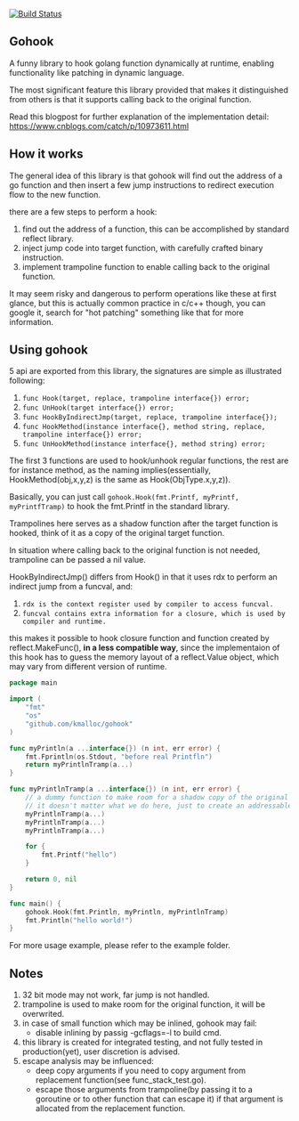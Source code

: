 [![Build Status](https://kmalloc.visualstudio.com/ink/_apis/build/status/kmalloc.gohook?branchName=master)](https://kmalloc.visualstudio.com/ink/_build/latest?definitionId=1&branchName=master)

## Gohook

A funny library to hook golang function dynamically at runtime, enabling functionality like patching in dynamic language.

The most significant feature this library provided that makes it distinguished from others is that it supports calling back to the original function.

Read this blogpost for further explanation of the implementation detail: https://www.cnblogs.com/catch/p/10973611.html

## How it works

The general idea of this library is that gohook will find out the address of a go function and then insert a few jump instructions to redirect execution flow to the new function.

there are a few steps to perform a hook:

1. find out the address of a function, this can be accomplished by standard reflect library.
2. inject jump code into target function, with carefully crafted binary instruction.
3. implement trampoline function to enable calling back to the original function.

It may seem risky and dangerous to perform operations like these at first glance, but this is actually common practice in c/c++ though, you can google it, search for "hot patching" something like that for more information.

## Using gohook

5 api are exported from this library, the signatures are simple as illustrated following:

1. `func Hook(target, replace, trampoline interface{}) error;`
2. `func UnHook(target interface{}) error;`
3. `func HookByIndirectJmp(target, replace, trampoline interface{});`
4. `func HookMethod(instance interface{}, method string, replace, trampoline interface{}) error;`
5. `func UnHookMethod(instance interface{}, method string) error;`

The first 3 functions are used to hook/unhook regular functions, the rest are for instance method, as the naming implies(essentially, HookMethod(obj,x,y,z) is the same as Hook(ObjType.x,y,z)).

Basically, you can just call `gohook.Hook(fmt.Printf, myPrintf, myPrintfTramp)` to hook the fmt.Printf in the standard library.

Trampolines here serves as a shadow function after the target function is hooked, think of it as a copy of the original target function.

In situation where calling back to the original function is not needed, trampoline can be passed a nil value.

HookByIndirectJmp() differs from Hook() in that it uses rdx to perform an indirect jump from a funcval, and:

1. `rdx is the context register used by compiler to access funcval.`
2. `funcval contains extra information for a closure, which is used by compiler and runtime.`

this makes it possible to hook closure function and function created by reflect.MakeFunc(), **in a less compatible way**, since the implementaion of this hook has to guess the memory layout of a reflect.Value object, which may vary from different version of runtime.

```go
package main

import (
	"fmt"
	"os"
	"github.com/kmalloc/gohook"
)

func myPrintln(a ...interface{}) (n int, err error) {
    fmt.Fprintln(os.Stdout, "before real Printfln")
    return myPrintlnTramp(a...)
}

func myPrintlnTramp(a ...interface{}) (n int, err error) {
    // a dummy function to make room for a shadow copy of the original function.
    // it doesn't matter what we do here, just to create an addressable function with adequate size.
    myPrintlnTramp(a...)
    myPrintlnTramp(a...)
    myPrintlnTramp(a...)

    for {
        fmt.Printf("hello")
    }

    return 0, nil
}

func main() {
	gohook.Hook(fmt.Println, myPrintln, myPrintlnTramp)
	fmt.Println("hello world!")
}
```

For more usage example, please refer to the example folder.

## Notes

1. 32 bit mode may not work, far jump is not handled.
2. trampoline is used to make room for the original function, it will be overwrited.
3. in case of small function which may be inlined, gohook may fail:
    - disable inlining by passig -gcflags=-l to build cmd.
4. this library is created for integrated testing, and not fully tested in production(yet), user discretion is advised.
5. escape analysis may be influenced:
   - deep copy arguments if you need to copy argument from replacement function(see func_stack_test.go).
   - escape those arguments from trampoline(by passing it to a goroutine or to other function that can escape it)
 if that argument is allocated from the replacement function.
